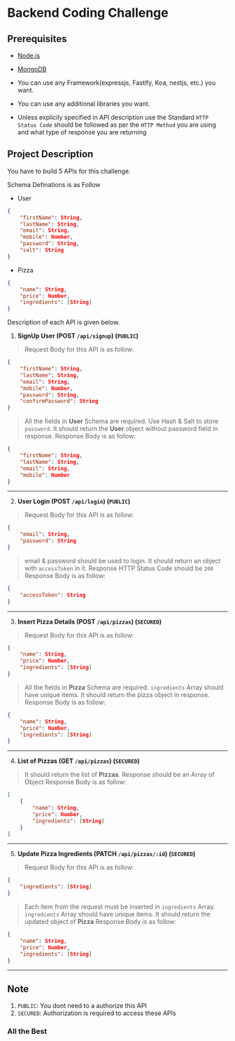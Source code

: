 # Backend Coding Challenge

## Prerequisites

* [Node.js](https://nodejs.org/en/)
* [MongoDB](https://www.mongodb.com/)

* You can use any Framework(expressjs, Fastify, Koa, nestjs, etc.) you want.
* You can use any additional libraries you want.
* Unless explicily specified in API description use the Standard `HTTP Status Code` should be followed as per the `HTTP Method` you are using and what type of response you are returning

## Project Description

You have to build 5 APIs for this challenge. 

Schema Definations is as Follow
* User
```json
{
    "firstName": String,
    "lastName": String,
    "email": String,
    "mobile": Number,
    "password": String,
    "salt": String
}
```

* Pizza
```json
{
    "name": String,
    "price": Number,
    "ingredients": [String]
}
```

Description of each API is given below.

1. **SignUp User (POST `/api/signup`) (`PUBLIC`)**
> Request Body for this API  is as follow:
```json
{
    "firstName": String,
    "lastName": String,
    "email": String,
    "mobile": Number,
    "password": String,
    "confirmPassword": String
}
```
> All the fields in **User** Schema are required. Use Hash & Salt to store `password`. It should return the **User** object without password field in response.
> Response Body is as follow:
```json
{
    "firstName": String,
    "lastName": String,
    "email": String,
    "mobile": Number
}
```

-------------

2. **User Login (POST `/api/login`) (`PUBLIC`)**
> Request Body for this API  is as follow:
```json
{
    "email": String,
    "password": String
}
```
> email & password should be used to login. It should return an object with `accessToken` in it. Response HTTP Status Code should be `200`
> Response Body is as follow:
```json
{
    "accessToken": String
}
```

-------------

3. **Insert Pizza Details (POST `/api/pizzas`) (`SECURED`)**
> Request Body for this API  is as follow:
```json
{
    "name": String,
    "price": Number,
    "ingredients": [String]
}
```
> All the fields in **Pizza** Schema are required. `ingredients` Array should have unique items. It should return the pizza object in response.
> Response Body is as follow:
```json
{
    "name": String,
    "price": Number,
    "ingredients": [String]
}
```

-------------

4. **List of Pizzas (GET `/api/pizzas`) (`SECURED`)**
> It should return the list of **Pizzas**. Response should be an Array of Object
> Response Body is as follow:
```json
[
    {
        "name": String,
        "price": Number,
        "ingredients": [String]
    }
]
```

-------------

5. **Update Pizza Ingredients (PATCH `/api/pizzas/:id`) (`SECURED`)**
> Request Body for this API  is as follow:
```json
{
    "ingredients": [String]
}
```
> Each item from the request must be inserted in `ingredients` Array. `ingredients` Array should have unique items. It should return the updated object of **Pizza**
> Response Body is as follow:
```json
{
    "name": String,
    "price": Number,
    "ingredients": [String]
}
```

-------------


## Note
1. `PUBLIC`: You dont need to a authorize this API
2. `SECURED`: Authorization is required to access these APIs


### All the Best
